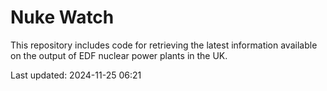 # Nuke Watch

This repository includes code for retrieving the latest information available on the output of EDF nuclear power plants in the UK.

Last updated: 2024-11-25 06:21
